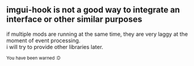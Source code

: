 ## imgui-hook is not a good way to integrate an interface or other similar purposes
if multiple mods are running at the same time, they are very laggy at the moment of event processing.<br>
i will try to provide other libraries later. 

<sup> You have been warned :D
